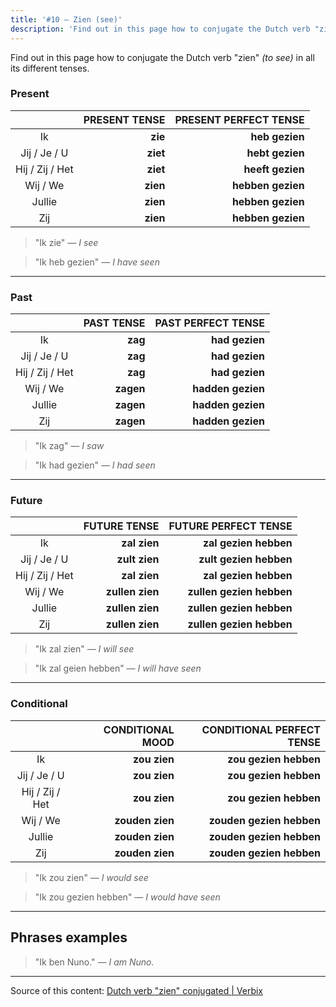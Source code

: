 ```yaml
---
title: '#10 — Zien (see)'
description: 'Find out in this page how to conjugate the Dutch verb "zien" (to see) in all its different tenses.'
---
```


Find out in this page how to conjugate the Dutch verb "zien" _(to see)_ in all its different tenses.

### Present

|                 | PRESENT TENSE | PRESENT PERFECT TENSE |
| :-------------: | ------------: | --------------------: |
|       Ik        |       **zie** |        **heb gezien** |
|  Jij / Je / U   |      **ziet** |       **hebt gezien** |
| Hij / Zij / Het |      **ziet** |      **heeft gezien** |
|    Wij / We     |      **zien** |     **hebben gezien** |
|     Jullie      |      **zien** |     **hebben gezien** |
|       Zij       |      **zien** |     **hebben gezien** |

> "Ik zie"
> _— I see_

> "Ik heb gezien"
> _— I have seen_

---

### Past

|                 | PAST TENSE | PAST PERFECT TENSE |
| :-------------: | ---------: | -----------------: |
|       Ik        |    **zag** |     **had gezien** |
|  Jij / Je / U   |    **zag** |     **had gezien** |
| Hij / Zij / Het |    **zag** |     **had gezien** |
|    Wij / We     |  **zagen** |  **hadden gezien** |
|     Jullie      |  **zagen** |  **hadden gezien** |
|       Zij       |  **zagen** |  **hadden gezien** |

> "Ik zag"
> _— I saw_

> "Ik had gezien"
> _— I had seen_

---

### Future

|                 |    FUTURE TENSE |     FUTURE PERFECT TENSE |
| :-------------: | --------------: | -----------------------: |
|       Ik        |    **zal zien** |    **zal gezien hebben** |
|  Jij / Je / U   |   **zult zien** |   **zult gezien hebben** |
| Hij / Zij / Het |    **zal zien** |    **zal gezien hebben** |
|    Wij / We     | **zullen zien** | **zullen gezien hebben** |
|     Jullie      | **zullen zien** | **zullen gezien hebben** |
|       Zij       | **zullen zien** | **zullen gezien hebben** |

> "Ik zal zien"
> _— I will see_

> "Ik zal geien hebben"
> _— I will have seen_

---

### Conditional

|                 | CONDITIONAL MOOD | CONDITIONAL PERFECT TENSE |
| :-------------: | ---------------: | ------------------------: |
|       Ik        |     **zou zien** |     **zou gezien hebben** |
|  Jij / Je / U   |     **zou zien** |     **zou gezien hebben** |
| Hij / Zij / Het |     **zou zien** |     **zou gezien hebben** |
|    Wij / We     |  **zouden zien** |  **zouden gezien hebben** |
|     Jullie      |  **zouden zien** |  **zouden gezien hebben** |
|       Zij       |  **zouden zien** |  **zouden gezien hebben** |

> "Ik zou zien"
> _— I would see_

> "Ik zou gezien hebben"
> _— I would have seen_

---

## Phrases examples

> "Ik ben Nuno."
> _— I am Nuno._

---

Source of this content: [Dutch verb "zien" conjugated | Verbix](https://verbix.com/webverbix/go.php?T1=zien&D1=24&H1=124)

